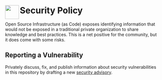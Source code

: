 # <img align="left" width="45" height="45" src="https://github.com/osinfra-io/terraform-google-cloud-sql/assets/1610100/ef899efa-b2ce-4c31-83cf-debefadd481d"> Security Policy

Open Source Infrastructure (as Code) exposes identifying information that would not be exposed in a traditional 
private organization to share knowledge and best practices. This is a net positive for
the community, but it does come with some risks. 

## Reporting a Vulnerability

Privately discuss, fix, and publish information about security vulnerabilities in this repository by drafting a new 
[security advisory](https://github.com/osinfra-io/google-cloud-hierarchy/security/advisories/new).
